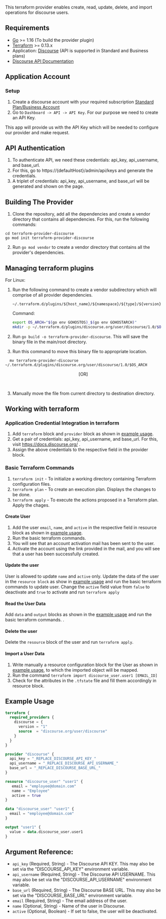 This terraform provider enables create, read, update, delete, and import operations for discourse users.

## Requirements

* [Go](https://golang.org/doc/install) >= 1.16 (To build the provider plugin) <br>
* [Terraform](https://www.terraform.io/downloads.html) >= 0.13.x <br/>
* Application: [Discourse](https://www.discourse.org/pricing) (API is supported in Standard and Business plans) <br/>
* [Discourse API Documentation](https://docs.discourse.org/) 

## Application Account

### Setup 

1. Create a discourse account with your required subscription [Standard Plan/Business Account](https://www.discourse.org/pricing)<br>
2. Go to `Dashboard -> API -> API Key`. For our purpose we need to create an API Key. <br>

This app will provide us with the API Key which will be needed to configure our provider and make request. <br>
 
## API Authentication

1. To authenticate API, we need these credentials: api_key, api_username, and base_url.
2. For this, go to https://{defaultHost}/admin/api/keys and generate the credentials.
3. A triplet of credentials: api_key, api_username, and base_url will be generated and shown on the page.

## Building The Provider

1. Clone the repository, add all the dependencies and create a vendor directory that contains all dependencies. For this, run the following commands: 
 ```golang
cd terraform-provider-discourse
go mod init terraform-provider-discourse
```

2. Run `go mod vendor` to create a vendor directory that contains all the provider's dependencies. <br>

## Managing terraform plugins

For Linux:

1. Run the following command to create a vendor subdirectory which will comprise of  all provider dependencies. <br>
    ```
    ~/.terraform.d/plugins/${host_name}/${namespace}/${type}/${version}/${target}
    ``` 
    Command: 
    ```bash
    export OS_ARCH="$(go env GOHOSTOS)_$(go env GOHOSTARCH)"
    mkdir -p ~/.terraform.d/plugins/discourse.org/user/discourse/1.0/$OS_ARCH
    ```

2. Run `go build -o terraform-provider-discourse`. This will save the binary file in the main/root directory. <br>

3. Run this command to move this binary file to appropriate location. <br>
```
  mv terraform-provider-discourse ~/.terraform.d/plugins/discourse.org/user/discourse/1.0/$OS_ARCH
```    
 <p align="center">
 [OR]
 </p><br>

3. Manually move the file from current directory to destination directory.<br>
 


## Working with terraform

### Application Credential Integration in terraform

1. Add `terraform` block and `provider` block as shown in [example usage](#example-usage).
2. Get a pair of credentials: api_key, api_username, and base_url. For this, visit https://docs.discourse.org/ .
3. Assign the above credentials to the respective field in the provider block.

### Basic Terraform Commands
1. `terraform init` - To initialize a working directory containing Terraform configuration files.
2. `terraform plan` - To create an execution plan. Displays the changes to be done.
3. `terraform apply` - To execute the actions proposed in a Terraform plan. Apply the chages.

#### Create User
1. Add the user `email`, `name`, and `active`  in the respective field in resource block as shown in [example usage](#example-usage).
2. Run the basic terraform commands.
3. You will see that an account activation mail has been sent to the user.
4. Activate the account using the link provided in the mail, and you will see that a user has been successfully created.

#### Update the user
 
User is allowed to update `name` and `active` only. Update the data of the user in the `resource block` as show in [example usage](#example-usage) and run the basic terraform commands to update user. Change the `active` field value from `false` to deactivate and `true` to activate and run `terraform apply`

#### Read the User Data
Add `data` and `output` blocks  as shown in the [example usage](#example-usage) and run the basic terraform commands.
.

#### Delete the user
Delete the `resource` block of the user and run `terraform apply`.

#### Import a User Data
1. Write manually a resource configuration block for the User as shown in [example usage](#example-usage), to which the imported object will be mapped.
2. Run the command `terraform import discourse_user.user1 [EMAIL_ID]`
3. Check for the attributes in the `.tfstate` file and fill them accordingly in resource block.


## Example Usage<a id="example-usage"></a>

```terraform
terraform {
  required_providers {
    discourse = {
      version = "1"
      source  = "discourse.org/user/discourse"
    }
  }
}

provider "discourse" {
  api_key = "_REPLACE_DISCOURSE_API_KEY_"
  api_username = "_REPLACE_DISCOURSE_API_USERNAME_"
  base_url = "_REPLACE_DISCOURSE_BASE_URL_"
}

resource "discourse_user" "user1" {
   email = "employee@domain.com"
   name = "Employee"
   active = true
}

data "discourse_user" "user1" {
  email = "employee@domain.com"
}

output "user1" {
  value = data.discourse_user.user1
}
```

## Argument Reference:

* `api_key` (Required, String) -  The Discourse API KEY. This may also be set via the "DISCOURSE_API_KEY" environment variable.
* `api_username` (Required, String) -  The Discourse API USERNAME. This may also be set via the "DISCOURSE_API_USERNAME" environment variable.
* `base_url` (Required, String) -   The Discourse BASE URL. This may also be set via the "DISCOURSE_BASE_URL" environment variable.
* `email`       (Required, String)  - The email address of the user.
* `name`           (Optional, String)  - Name of the user in Discourse. 
* `active`         (Optional, Boolean) - If set to false, the user will be deactivated.
